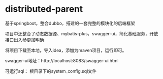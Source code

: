 # distributed-parent
基于springboot，整合dubbo，搭建的一套完整的模块化的后端框架

项目中还整合了动态数据源、mybatis-plus，swagger-ui，简化基础服务，开放接口出入参更加明确

将项目下载至本地，导入idea，添加为maven项目，运行即可。

swagger-ui地址：http://localhost:8083/swagger-ui.html

可运行sql：
根目录下的system_config.sql文件
